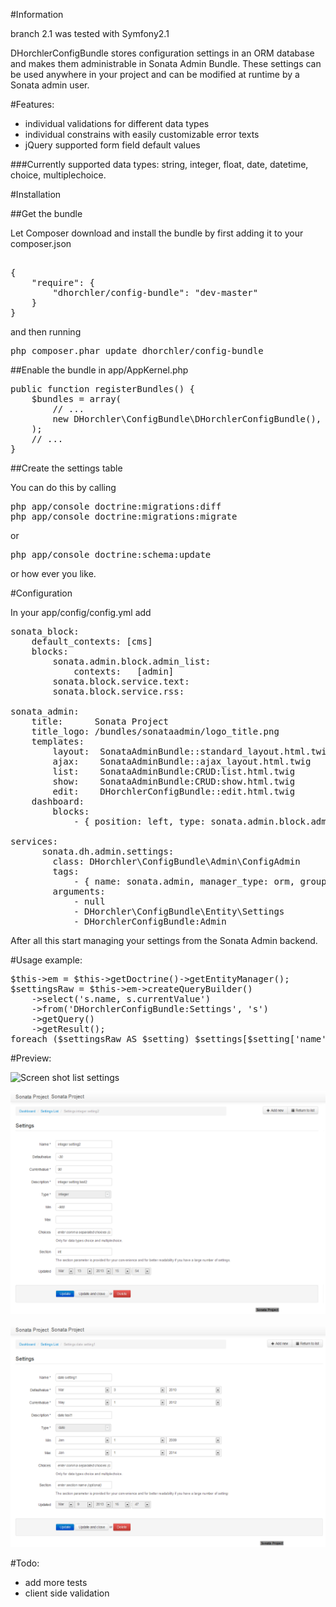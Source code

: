 #Information

branch 2.1 was tested with Symfony2.1

DHorchlerConfigBundle stores configuration settings in an ORM database and makes them administrable in Sonata Admin Bundle.
These settings can be used anywhere in your project and can be modified at runtime by a Sonata admin user.

#Features:
- individual validations for different data types
- individual constrains with easily customizable error texts
- jQuery supported form field default values

###Currently supported data types:
string, integer, float, date, datetime, choice, multiplechoice.

#Installation


##Get the bundle

Let Composer download and install the bundle by first adding it to your composer.json
<pre>

{
    "require": {
        "dhorchler/config-bundle": "dev-master"
    }
}
</pre>
and then running

<pre>php composer.phar update dhorchler/config-bundle</pre>


##Enable the bundle
in app/AppKernel.php
<pre>
public function registerBundles() {
    $bundles = array(
        // ...
        new DHorchler\ConfigBundle\DHorchlerConfigBundle(),
    );
    // ...
}
</pre>
##Create the settings table

You can do this by calling
<pre>
php app/console doctrine:migrations:diff
php app/console doctrine:migrations:migrate
</pre>
or
<pre>
php app/console doctrine:schema:update
</pre>
or how ever you like.

#Configuration

In your app/config/config.yml add
<pre>
sonata_block:
    default_contexts: [cms]
    blocks:
        sonata.admin.block.admin_list:
            contexts:   [admin]
        sonata.block.service.text:
        sonata.block.service.rss:

sonata_admin:
    title:      Sonata Project
    title_logo: /bundles/sonataadmin/logo_title.png
    templates:
        layout:  SonataAdminBundle::standard_layout.html.twig
        ajax:    SonataAdminBundle::ajax_layout.html.twig
        list:    SonataAdminBundle:CRUD:list.html.twig
        show:    SonataAdminBundle:CRUD:show.html.twig
        edit:    DHorchlerConfigBundle::edit.html.twig
    dashboard:
        blocks:
            - { position: left, type: sonata.admin.block.admin_list }
            
services:
      sonata.dh.admin.settings:
        class: DHorchler\ConfigBundle\Admin\ConfigAdmin
        tags:
            - { name: sonata.admin, manager_type: orm, group: 'settings', label: Settings }
        arguments:
            - null
            - DHorchler\ConfigBundle\Entity\Settings
            - DHorchlerConfigBundle:Admin
</pre>


After all this start managing your settings from the Sonata Admin backend.


#Usage example:
<pre>
$this->em = $this->getDoctrine()->getEntityManager();
$settingsRaw = $this->em->createQueryBuilder()
    ->select('s.name, s.currentValue')
    ->from('DHorchlerConfigBundle:Settings', 's')
    ->getQuery()
    ->getResult();
foreach ($settingsRaw AS $setting) $settings[$setting['name']] = $setting['currentValue']
</pre>

#Preview:

![Screen shot list settings](https://raw.github.com/DHorchler/ConfigBundle/master/srceen_shot_list_settings.png)

![Screen shot edit integer settings](https://github.com/DHorchler/ConfigBundle/blob/master/srceen_shot_edit_integer_setting.png)

![Screen shot edit date settings](https://github.com/DHorchler/ConfigBundle/blob/master/srceen_shot_edit_date_setting.png)

#Todo:
- add more tests
- client side validation

